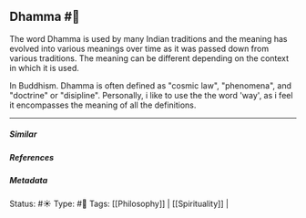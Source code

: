 ## Dhamma #🧠  

The word Dhamma is used by many Indian traditions and the meaning has evolved into various meanings over time as it was passed down from various traditions. The meaning can be different depending on the context in which it is used.

In Buddhism. Dhamma is often defined as "cosmic law", "phenomena", and "doctrine" or "disipline". Personally, i like to use the the word 'way', as i feel it encompasses the meaning of all the definitions.

___

##### Similar


##### References 


##### Metadata
Status: #☀️ 
Type: #🔵 
Tags: [[Philosophy]] | [[Spirituality]] | 